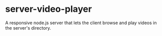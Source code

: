 # server-video-player
 A responsive node.js server that lets the client browse and play videos in the server's directory.
